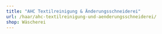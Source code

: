 ```yaml
---
title: "AHC Textilreinigung & Änderungsschneiderei"
url: /haar/ahc-textilreinigung-und-aenderungsschneiderei/
shop: Wäscherei
---
```

